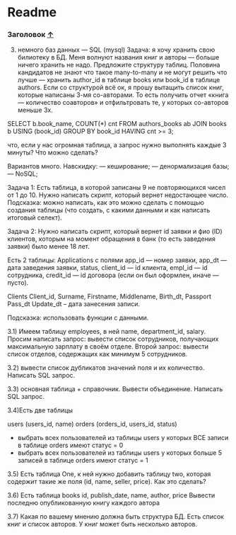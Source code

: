 # Readme


### Заголовок [&uarr;](#Readme)





3. немного баз данных — SQL (mysql)
Задача: я хочу хранить свою билиотеку в БД. Меня волнуют названия книг и авторы — больше ничего хранить не надо. Предложите структуру таблиц.
Половина кандидатов не знают что такое many-to-many и не могут решить что лучше — хранить author_id в таблице books или book_id в таблице authors.
Если со структурой всё ок, я прошу вытащить список книг, которые написаны 3-мя со-авторами. То есть получить отчет «книга — количество соавторов» и отфильтровать те, у которых со-авторов меньше 3х.

SELECT b.book_name, COUNT(*) cnt
FROM authors_books ab
JOIN books b USING (book_id)
GROUP BY book_id
HAVING cnt >= 3;

что, если у нас огромная таблица, а запрос нужно выполнять каждые 3 минуты? Что можно сделать?

Вариантов много. Навскидку:
— кеширование;
— денормализация базы;
— NoSQL;





Задача 1:
Есть таблица, в которой записаны 9 не повторяющихся чисел от 1 до 10. Нужно написать скрипт, который вернет недостающее число.
Подсказка: можно написать, как это можно сделать с помощью создания таблицы (что создать, с какими данными и как написать итоговый селект).




Задача 2:
Нужно написать скрипт, который вернет id заявки и фио (ID) клиентов, которым на момент обращения в банк (то есть заведения заявки) было менее 18 лет.

Есть 2 таблицы:
Applications c полями
app_id — номер заявки,
app_dt — дата заведения заявки,
status,
client_id — id клиента,
empl_id — id сотрудника,
credit_id — id договора (если он был оформлен, иначе — пусто).

Clients
Client_id,
Surname,
Firstname,
Middlename,
Birth_dt,
Passport
Pass_dt
Update_dt – дата занесения записи.

Подсказка: использовать функции с данными.








3.1) Имеем таблицу employees, в ней name, department_id, salary. Просим написать запрос: вывести список сотрудников, получающих максимальную зарплату в своём отделе. Второй запрос: вывести список отделов, содержащих как минимум 5 сотрудников.

3.2) вывести список дубликатов значений поля и их количество. Написать SQL запрос.

3.3) основная таблица + справочник. Вывести объединение. Написать SQL запрос.

3.4)Есть две таблицы

users (users_id, name)
orders (orders_id, users_id, status)

- выбрать всех пользователей из таблицы users у которых ВСЕ записи в таблице orders имеют статус = 0
- выбрать всех пользователей из таблицы users у которых больше 5 записей в таблице orders имеют статус = 1

3.5) Есть таблица One, к ней нужно добавить таблицу two, которая содержит такие же поля (id, name, seller, price). Как это сделать?

3.6) Есть таблица books
id, publish_date, name, author, price
Вывести последню опубликованную книгу каждого автора

3.7) Какая по вашему мнению должна быть структура БД. Есть список книг и список авторов. У книг может быть несколько авторов.
